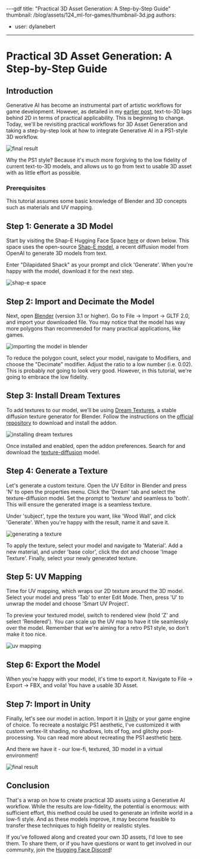 ---gdf
title: "Practical 3D Asset Generation: A Step-by-Step Guide"
thumbnail: /blog/assets/124_ml-for-games/thumbnail-3d.jpg
authors:
- user: dylanebert
---

# Practical 3D Asset Generation: A Step-by-Step Guide


## Introduction

Generative AI has become an instrumental part of artistic workflows for game development. However, as detailed in my [earlier post](https://huggingface.co/blog/ml-for-games-3), text-to-3D lags behind 2D in terms of practical applicability. This is beginning to change. Today, we'll be revisiting practical workflows for 3D Asset Generation and taking a step-by-step look at how to integrate Generative AI in a PS1-style 3D workflow.

<img src="https://huggingface.co/datasets/huggingface/documentation-images/resolve/main/blog/124_ml-for-games/3d/result.png" alt="final result"/>

Why the PS1 style? Because it's much more forgiving to the low fidelity of current text-to-3D models, and allows us to go from text to usable 3D asset with as little effort as possible.

### Prerequisites

This tutorial assumes some basic knowledge of Blender and 3D concepts such as materials and UV mapping.

## Step 1: Generate a 3D Model

Start by visiting the Shap-E Hugging Face Space [here](https://huggingface.co/spaces/hysts/Shap-E) or down below. This space uses the open-source [Shap-E model](https://github.com/openai/shap-e), a recent diffusion model from OpenAI to generate 3D models from text.

<gradio-app theme_mode="light" space="hysts/Shap-E"></gradio-app>

Enter "Dilapidated Shack" as your prompt and click 'Generate'. When you're happy with the model, download it for the next step.

<img src="https://huggingface.co/datasets/huggingface/documentation-images/resolve/main/blog/124_ml-for-games/3d/shape.png" alt="shap-e space"/>

## Step 2: Import and Decimate the Model

Next, open [Blender](https://www.blender.org/download/) (version 3.1 or higher). Go to File -> Import -> GLTF 2.0, and import your downloaded file. You may notice that the model has way more polygons than recommended for many practical applications, like games.

<img src="https://huggingface.co/datasets/huggingface/documentation-images/resolve/main/blog/124_ml-for-games/3d/import.png" alt="importing the model in blender"/>

To reduce the polygon count, select your model, navigate to Modifiers, and choose the "Decimate" modifier. Adjust the ratio to a low number (i.e. 0.02). This is probably *not* going to look very good. However, in this tutorial, we're going to embrace the low fidelity.

## Step 3: Install Dream Textures

To add textures to our model, we'll be using [Dream Textures](https://github.com/carson-katri/dream-textures), a stable diffusion texture generator for Blender. Follow the instructions on the [official repository](https://github.com/carson-katri/dream-textures) to download and install the addon.

<img src="https://huggingface.co/datasets/huggingface/documentation-images/resolve/main/blog/124_ml-for-games/3d/dreamtextures.png" alt="installing dream textures"/>

Once installed and enabled, open the addon preferences. Search for and download the [texture-diffusion](https://huggingface.co/dream-textures/texture-diffusion) model.

## Step 4: Generate a Texture

Let's generate a custom texture. Open the UV Editor in Blender and press 'N' to open the properties menu. Click the 'Dream' tab and select the texture-diffusion model. Set the prompt to 'texture' and seamless to 'both'. This will ensure the generated image is a seamless texture.

Under 'subject', type the texture you want, like 'Wood Wall', and click 'Generate'. When you're happy with the result, name it and save it.

<img src="https://huggingface.co/datasets/huggingface/documentation-images/resolve/main/blog/124_ml-for-games/3d/generate.png" alt="generating a texture"/>

To apply the texture, select your model and navigate to 'Material'. Add a new material, and under 'base color', click the dot and choose 'Image Texture'. Finally, select your newly generated texture.

## Step 5: UV Mapping

Time for UV mapping, which wraps our 2D texture around the 3D model. Select your model and press 'Tab' to enter Edit Mode. Then, press 'U' to unwrap the model and choose 'Smart UV Project'.

To preview your textured model, switch to rendered view (hold 'Z' and select 'Rendered'). You can scale up the UV map to have it tile seamlessly over the model. Remember that we're aiming for a retro PS1 style, so don't make it too nice.

<img src="https://huggingface.co/datasets/huggingface/documentation-images/resolve/main/blog/124_ml-for-games/3d/uv.png" alt="uv mapping"/>

## Step 6: Export the Model

When you're happy with your model, it's time to export it. Navigate to File -> Export -> FBX, and voila! You have a usable 3D Asset.

## Step 7: Import in Unity

Finally, let's see our model in action. Import it in [Unity](https://unity.com/download) or your game engine of choice. To recreate a nostalgic PS1 aesthetic, I've customized it with custom vertex-lit shading, no shadows, lots of fog, and glitchy post-processing. You can read more about recreating the PS1 aesthetic [here](https://www.david-colson.com/2021/11/30/ps1-style-renderer.html).

And there we have it - our low-fi, textured, 3D model in a virtual environment!

<img src="https://huggingface.co/datasets/huggingface/documentation-images/resolve/main/blog/124_ml-for-games/3d/result.png" alt="final result"/>

## Conclusion

That's a wrap on how to create practical 3D assets using a Generative AI workflow. While the results are low-fidelity, the potential is enormous: with sufficient effort, this method could be used to generate an infinite world in a low-fi style. And as these models improve, it may become feasible to transfer these techniques to high fidelity or realistic styles.

If you've followed along and created your own 3D assets, I'd love to see them. To share them, or if you have questions or want to get involved in our community, join the [Hugging Face Discord](https://hf.co/join/discord)!
